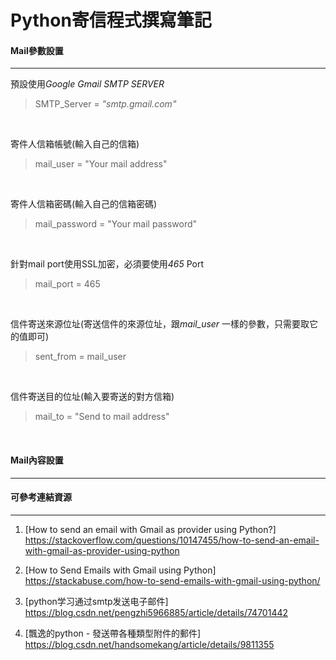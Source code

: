 # Python寄信程式撰寫筆記

#### Mail參數設置
---
預設使用*Google Gmail SMTP SERVER*
<br/>

> SMTP_Server =  *"smtp.gmail.com"*
<br/>

寄件人信箱帳號(輸入自己的信箱)
> mail_user = "Your mail address"
<br/>

寄件人信箱密碼(輸入自己的信箱密碼)
> mail_password = "Your mail password"
<br/>

針對mail port使用SSL加密，必須要使用*465* Port
> mail_port = 465
<br/>

信件寄送來源位址(寄送信件的來源位址，跟*mail_user* 一樣的參數，只需要取它的值即可)
> sent_from = mail_user
<br/>

信件寄送目的位址(輸入要寄送的對方信箱)
> mail_to = "Send to mail address"
<br/>

<p><p/>

#### Mail內容設置
---

<p><p>

#### 可參考連結資源
---

1. [How to send an email with Gmail as provider using Python?]<br/>
  <https://stackoverflow.com/questions/10147455/how-to-send-an-email-with-gmail-as-provider-using-python>

2. [How to Send Emails with Gmail using Python]<br/>
  <https://stackabuse.com/how-to-send-emails-with-gmail-using-python/>

3. [python学习通过smtp发送电子邮件]<br/>
  <https://blog.csdn.net/pengzhi5966885/article/details/74701442>

4. [飄逸的python - 發送帶各種類型附件的郵件]<br/>
  <https://blog.csdn.net/handsomekang/article/details/9811355>
